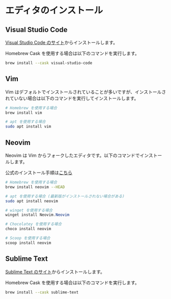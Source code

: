 # エディタのインストール

## Visual Studio Code

[Visual Studio Code のサイト](https://code.visualstudio.com/)からインストールします。

Homebrew Cask を使用する場合は以下のコマンドを実行します。

```bash
brew install --cask visual-studio-code
```

## Vim

Vim はデフォルトでインストールされていることが多いですが、インストールされていない場合は以下のコマンドを実行してインストールします。

```bash
# Homebrew を使用する場合
brew install vim

# apt を使用する場合
sudo apt install vim
```

## Neovim

Neovim は Vim からフォークしたエディタです。以下のコマンドでインストールします。

公式のインストール手順は[こちら](https://github.com/neovim/neovim/wiki/Installing-Neovim)

```bash
# Homebrew を使用する場合
brew install neovim --HEAD

# apt を使用する場合 (最新版がインストールされない場合がある)
sudo apt install neovim
```

```powershell
# winget を使用する場合
winget install Neovim.Neovim

# Chocolatey を使用する場合
choco install neovim

# Scoop を使用する場合
scoop install neovim

```

## Sublime Text

[Sublime Text のサイト](https://www.sublimetext.com/)からインストールします。

Homebrew Cask を使用する場合は以下のコマンドを実行します。

```bash
brew install --cask sublime-text
```
